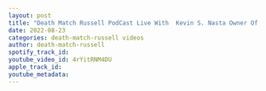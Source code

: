```yaml
---
layout: post
title: "Death Match Russell PodCast Live With  Kevin S. Nasta Owner Of Damage365Promotions"
date: 2022-08-23
categories: death-match-russell videos
author: death-match-russell
spotify_track_id: 
youtube_video_id: 4rYitRNM4DU
apple_track_id: 
youtube_metadata: 
---
```

